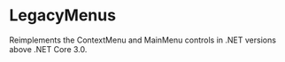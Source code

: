 # LegacyMenus
Reimplements the ContextMenu and MainMenu controls in .NET versions above .NET Core 3.0.
